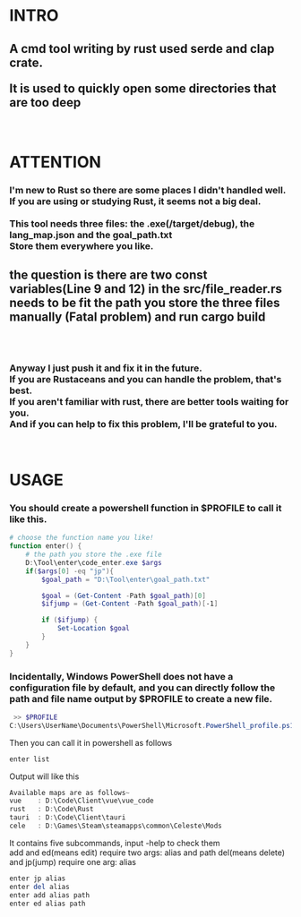 <h1>INTRO</h1>
<h2>A cmd tool writing by rust used serde and clap crate.

It is used to quickly open some directories that are too deep</h2>

<br/>

<h1>ATTENTION</h1>
<h3>
I'm new to Rust so there are some places I didn't handled well.
<br/>
If you are using or studying Rust, it seems not a big deal.
<br/>
<br/>
This tool needs three files:
the .exe(/target/debug), the lang_map.json and the goal_path.txt <br/>
Store them everywhere you like.
<br>
<h2>the question is there are two const variables(Line 9 and 12) in the src/file_reader.rs  needs to be fit the path you store the three files manually (Fatal problem)
and run cargo build<h2>   
</h3>
<br/>

<h3>Anyway I just push it and fix it in the future. <br/>
If you are Rustaceans and you can handle the problem, that's best. <br>
If you aren't familiar with rust, there are better tools waiting for you. <br>
And if you can help to fix this problem, I'll be grateful to you.</h3>
<br/>

<h1>USAGE</h1>
<h3>You should create a powershell function in $PROFILE to call it like this.</h3>


```powershell
# choose the function name you like!
function enter() {
    # the path you store the .exe file
    D:\Tool\enter\code_enter.exe $args
    if($args[0] -eq "jp"){
        $goal_path = "D:\Tool\enter\goal_path.txt"

        $goal = (Get-Content -Path $goal_path)[0]
        $ifjump = (Get-Content -Path $goal_path)[-1]

        if ($ifjump) {
            Set-Location $goal
        }
    }
}
```

<h3>Incidentally, Windows PowerShell does not have a configuration file by default, and you can directly follow the path and file name output by $PROFILE to create a new file. </h3>

``` powershell
 >> $PROFILE
C:\Users\UserName\Documents\PowerShell\Microsoft.PowerShell_profile.ps1
```

Then you can call it in powershell as follows

```powershell
enter list
```

Output will like this

```powershell
Available maps are as follows~
vue    : D:\Code\Client\vue\vue_code
rust   : D:\Code\Rust
tauri  : D:\Code\Client\tauri
cele   : D:\Games\Steam\steamapps\common\Celeste\Mods
```

It contains five subcommands, input -help to check them
<br/>
add and ed(means edit) require two args: alias and path
del(means delete) and jp(jump) require one arg: alias

```powershell
enter jp alias
enter del alias
enter add alias path
enter ed alias path
```
